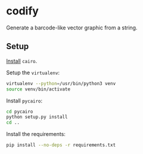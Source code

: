 # codify

Generate a barcode-like vector graphic from a string.


## Setup

[Install](http://cairographics.org/download/) `cairo`.

Setup the `virtualenv`:
```sh
virtualenv --python=/usr/bin/python3 venv
source venv/bin/activate
```

Install `pycairo`:
```sh
cd pycairo
python setup.py install
cd ..
```

Install the requirements:
```sh
pip install --no-deps -r requirements.txt
```
